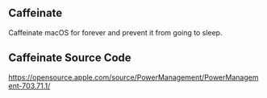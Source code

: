 ## Caffeinate
Caffeinate macOS for forever and prevent it from going to sleep.

## Caffeinate Source Code
https://opensource.apple.com/source/PowerManagement/PowerManagement-703.71.1/
